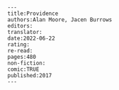 
    ---
    title:Providence
    authors:Alan Moore, Jacen Burrows
    editors:
    translator:
    date:2022-06-22
    rating:
    re-read:
    pages:480
    non-fiction:
    comic:TRUE
    published:2017
    ---

    
